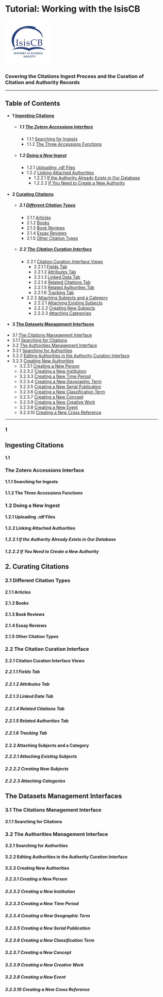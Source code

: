 # Tutorial: Working with the IsisCB
![isis bibliography logo](https://github.com/IsisCB/IsisCB-Carpentry/blob/main/media/isisCBLogoThumbnail.jpg)
### Covering the Citations Ingest Process and the Curation of Citation and Authority Records

---

## Table of Contents

* #### 1 [Ingesting Citations](#ingesting-citatations)
  * ##### 1.1 [The Zotero Accessions Interface](#the-zotero-accessions-interface)
    * 1.1.1 [Searching for Ingests](#searching-for-ingests)
    * 1.1.2 [The Three Accessions Functions](#the-three-accessions-functions)
  * ##### 1.2 [Doing a New Ingest](#doing-a-new-ingest)
    * 1.2.1 [Uploading .rdf Files](#uploading-.rdf-files)
    * 1.2.2 [Linking Attached Authorities](#linking-attached-Authorities)
      * 1.2.2.1 [If the Authority Already Exists in Our Database](#if-the-authority-already-exists-in-our-database)
      * 1.2.2.2 [If You Need to Create a New Authority](#if-you-need-to-create-a-new-authority)
* #### 2 [Curating Citations](#curating-citations)
  * ##### 2.1 [Different Citation Types](#different-citation-types)
    * 2.1.1 [Articles](#articles)
    * 2.1.2 [Books](#books)
    * 2.1.3 [Book Reviews](#book-reviews)
    * 2.1.4 [Essay Reviews](#essay-reviews)
    * 2.1.5 [Other Citation Types](#other-citation-types)
  * ##### 2.2 [The Citation Curation Interface](#the-citation-curation-interface)
    * 2.2.1 [Citation Curation Interface Views](#citation-curation-interface-views)
      * 2.2.1.1 [Fields Tab](#fields-tab)
      * 2.2.1.2 [Attributes Tab](#attributes-tab)
      * 2.2.1.3 [Linked Data Tab](#linked-data-tab)
      * 2.2.1.4 [Related Citations Tab](#related-citations-tab)
      * 2.2.1.5 [Related Authorities Tab](#related-authorities-tab)
      * 2.2.1.6 [Tracking Tab](#tracking-tab)
    * 2.2.2 [Attaching Subjects and a Category](#attaching-subjects-and-a-category)
      * 2.2.2.1 [Attaching Existing Subjects](#attaching-existing-subjects)
      * 2.2.2.2 [Creating New Subjects](#creating-new-subjects)
      * 2.2.2.3 [Attaching Categories](#attaching-categories)
* #### 3 [The Datasets Management Interfaces](#the-datasets-management-interfaces)
 * 3.1 [The Citations Management Interface](#the-citations-management-interface)
  * 3.1.1 [Searching for Citations](#searching-for-citations)
 * 3.2 [The Authorities Management Interface](#the-authorities-management-interface)
  * 3.2.1 [Searching for Authorities](#searching-for-authorities)
  * 3.2.2 [Editing Authorities in the Authority Curation Interface](#editing-authorities-in-the-authority-curation-interface)
  * 3.2.3 [Creating New Authorities](#creating-new-authorities)
    * 3.2.3.1 [Creating a New Person](#creating-a-new-person)
    * 3.2.3.2 [Creating a New Institution](#creating-a-new-institution)
    * 3.2.3.3 [Creating a New Time Period](#creating-a-new-time-period)
    * 3.2.3.4 [Creating a New Geographic Term](#creating-a-new-geographic-term)
    * 3.2.3.5 [Creating a New Serial Publication](#creating-a-new-serial-publication)
    * 3.2.3.6 [Creating a New Classification Term](#creating-a-new-classification-term)
    * 3.2.3.7 [Creating a New Concept](#creating-a-new-concept)
    * 3.2.3.9 [Creating a New Creative Work](#creating-a-new-creative-work)
    * 3.2.3.8 [Creating a New Event](#creating-a-new-event)
    * 3.2.3.10 [Creating a New Cross Reference](#creating-a-new-cross-reference)
---
### 1 
## Ingesting Citations
#### 1.1
### The Zotero Accessions Interface
#### 1.1.1 Searching for Ingests
#### 1.1.2 The Three Accessions Functions
### 1.2 Doing a New Ingest
#### 1.2.1 Uploading .rdf Files
#### 1.2.2 Linking Attached Authorities
##### 1.2.2.1 If the Authority Already Exists in Our Database
##### 1.2.2.2 If You Need to Create a New Authority
## 2. Curating Citations
### 2.1 Different Citation Types
#### 2.1.1 Articles
#### 2.1.2 Books
#### 2.1.3 Book Reviews
#### 2.1.4 Essay Reviews
#### 2.1.5 Other Citation Types
### 2.2 The Citation Curation Interface
#### 2.2.1 Citation Curation Interface Views
##### 2.2.1.1 Fields Tab
##### 2.2.1.2 Attributes Tab
##### 2.2.1.3 Linked Data Tab
##### 2.2.1.4 Related Citations Tab
##### 2.2.1.5 Related Authorities Tab
##### 2.2.1.6 Tracking Tab
#### 2.2.2 Attaching Subjects and a Category
##### 2.2.2.1 Attaching Existing Subjects
##### 2.2.2.2 Creating New Subjects
##### 2.2.2.3 Attaching Categories
## The Datasets Management Interfaces
### 3.1 The Citations Management Interface
#### 3.1.1 Searching for Citations
### 3.2 The Authorities Management Interface
#### 3.2.1 Searching for Authorities
#### 3.2.2 Editing Authorities in the Authority Curation Interface
#### 3.2.3 Creating New Authorities
##### 3.2.3.1 Creating a New Person
##### 3.2.3.2 Creating a New Institution
##### 3.2.3.3 Creating a New Time Period
##### 3.2.3.4 Creating a New Geographic Term
##### 3.2.3.5 Creating a New Serial Publication
##### 3.2.3.6 Creating a New Classification Term
##### 3.2.3.7 Creating a New Concept
##### 3.2.3.9 Creating a New Creative Work
##### 3.2.3.8 Creating a New Event
##### 3.2.3.10 Creating a New Cross Reference
